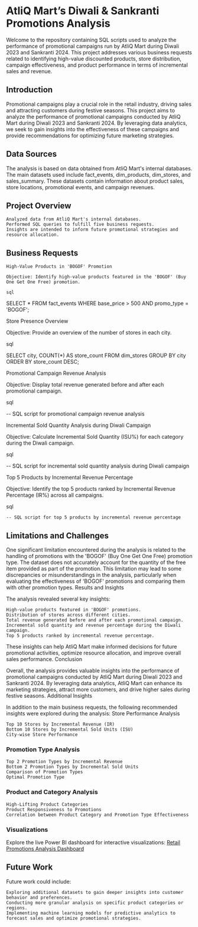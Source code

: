 # AtliQ Mart’s Diwali & Sankranti Promotions Analysis

Welcome to the repository containing SQL scripts used to analyze the performance of promotional campaigns run by AtliQ Mart during Diwali 2023 and Sankranti 2024. This project addresses various business requests related to identifying high-value discounted products, store distribution, campaign effectiveness, and product performance in terms of incremental sales and revenue.

## Introduction

Promotional campaigns play a crucial role in the retail industry, driving sales and attracting customers during festive seasons. This project aims to analyze the performance of promotional campaigns conducted by AtliQ Mart during Diwali 2023 and Sankranti 2024. By leveraging data analytics, we seek to gain insights into the effectiveness of these campaigns and provide recommendations for optimizing future marketing strategies.

## Data Sources

The analysis is based on data obtained from AtliQ Mart's internal databases. The main datasets used include fact_events, dim_products, dim_stores, and sales_summary. These datasets contain information about product sales, store locations, promotional events, and campaign revenues.

## Project Overview

    Analyzed data from AtliQ Mart's internal databases.
    Performed SQL queries to fulfill five business requests.
    Insights are intended to inform future promotional strategies and resource allocation.

## Business Requests

    High-Value Products in 'BOGOF' Promotion

    Objective: Identify high-value products featured in the 'BOGOF' (Buy One Get One Free) promotion.

    sql

SELECT * 
FROM fact_events 
WHERE base_price > 500 
AND promo_type = 'BOGOF';

Store Presence Overview

Objective: Provide an overview of the number of stores in each city.

sql

SELECT city, COUNT(*) AS store_count
FROM dim_stores
GROUP BY city
ORDER BY store_count DESC;

Promotional Campaign Revenue Analysis

Objective: Display total revenue generated before and after each promotional campaign.

sql

-- SQL script for promotional campaign revenue analysis

Incremental Sold Quantity Analysis during Diwali Campaign

Objective: Calculate Incremental Sold Quantity (ISU%) for each category during the Diwali campaign.

sql

-- SQL script for incremental sold quantity analysis during Diwali campaign

Top 5 Products by Incremental Revenue Percentage

Objective: Identify the top 5 products ranked by Incremental Revenue Percentage (IR%) across all campaigns.

sql

    -- SQL script for top 5 products by incremental revenue percentage

## Limitations and Challenges

One significant limitation encountered during the analysis is related to the handling of promotions with the 'BOGOF' (Buy One Get One Free) promotion type. The dataset does not accurately account for the quantity of the free item provided as part of the promotion. This limitation may lead to some discrepancies or misunderstandings in the analysis, particularly when evaluating the effectiveness of 'BOGOF' promotions and comparing them with other promotion types.
Results and Insights

The analysis revealed several key insights:

    High-value products featured in 'BOGOF' promotions.
    Distribution of stores across different cities.
    Total revenue generated before and after each promotional campaign.
    Incremental sold quantity and revenue percentage during the Diwali campaign.
    Top 5 products ranked by incremental revenue percentage.

These insights can help AtliQ Mart make informed decisions for future promotional activities, optimize resource allocation, and improve overall sales performance.
Conclusion

Overall, the analysis provides valuable insights into the performance of promotional campaigns conducted by AtliQ Mart during Diwali 2023 and Sankranti 2024. By leveraging data analytics, AtliQ Mart can enhance its marketing strategies, attract more customers, and drive higher sales during festive seasons.
Additional Insights

In addition to the main business requests, the following recommended insights were explored during the analysis:
Store Performance Analysis

    Top 10 Stores by Incremental Revenue (IR)
    Bottom 10 Stores by Incremental Sold Units (ISU)
    City-wise Store Performance

### Promotion Type Analysis

    Top 2 Promotion Types by Incremental Revenue
    Bottom 2 Promotion Types by Incremental Sold Units
    Comparison of Promotion Types
    Optimal Promotion Type

### Product and Category Analysis

    High-Lifting Product Categories
    Product Responsiveness to Promotions
    Correlation between Product Category and Promotion Type Effectiveness

### Visualizations

Explore the live Power BI dashboard for interactive visualizations: [Retail Promotions Analysis Dashboard](https://www.novypro.com/project/retail-promotions-analysis)

## Future Work

Future work could include:

    Exploring additional datasets to gain deeper insights into customer behavior and preferences.
    Conducting more granular analysis on specific product categories or regions.
    Implementing machine learning models for predictive analytics to forecast sales and optimize promotional strategies.
